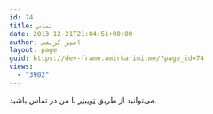 ```yaml
---
id: 74
title: تماس
date: 2013-12-21T21:04:51+00:00
author: امیر کریمی
layout: page
guid: https://dev-frame.amirkarimi.me/?page_id=74
views:
  - "3902"
---
```

می‌توانید از طریق [توییتر](https://twitter.com/4m1rk) با من در تماس باشید.